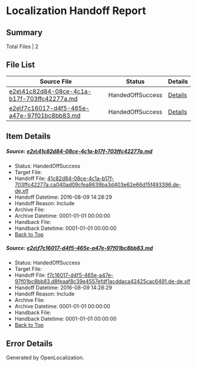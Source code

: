 # <a name='report-top'></a> Localization Handoff Report

## Summary
 Total Files | 2

## File List
 Source File | Status | Details 
 ----------- | ------ | ------- 
 [e2e\41c82d84-08ce-4c1a-b17f-703ffc42277a.md](https://github.com/OpenLocalizationTestOrg/oltest/blob/5ff5ea686a74e15c0cb107fbad5d52d660bc7c26/e2e/41c82d84-08ce-4c1a-b17f-703ffc42277a.md) | HandedOffSuccess | [Details](#f923e2cee637d752329e0c310b39bc1ea89437471)
 [e2e\f7c16017-d4f5-465e-a47e-97f01bc8bb83.md](https://github.com/OpenLocalizationTestOrg/oltest/blob/5ff5ea686a74e15c0cb107fbad5d52d660bc7c26/e2e/f7c16017-d4f5-465e-a47e-97f01bc8bb83.md) | HandedOffSuccess | [Details](#e57b0e11ae545b12d696650dc0127eb84a89d9342)

## Item Details
##### <a name='f923e2cee637d752329e0c310b39bc1ea89437471'></a> Source: [e2e\41c82d84-08ce-4c1a-b17f-703ffc42277a.md](https://github.com/OpenLocalizationTestOrg/oltest/blob/5ff5ea686a74e15c0cb107fbad5d52d660bc7c26/e2e/41c82d84-08ce-4c1a-b17f-703ffc42277a.md)
* Status: HandedOffSuccess
* Target File: 
* Handoff File: [41c82d84-08ce-4c1a-b17f-703ffc42277a.ca040ad09cfea8639ba3d403e62e66d15f493396.de-de.xlf](https://github.com/OpenLocalizationTestOrg/olhandoff-e2e/blob/baafea8d7d5cbc65403367a80ee2f49093aea666/ol-handoff/OpenLocalizationTestOrg/ol-test-dede/ci/ht/41c82d84-08ce-4c1a-b17f-703ffc42277a.ca040ad09cfea8639ba3d403e62e66d15f493396.de-de.xlf)
* Handoff Datetime: 2016-08-09 14:28:29
* Handoff Reason: Include
* Archive File: 
* Archive Datetime: 0001-01-01 00:00:00
* Handback File: 
* Handback Datetime: 0001-01-01 00:00:00
* [Back to Top](#report-top)

##### <a name='e57b0e11ae545b12d696650dc0127eb84a89d9342'></a> Source: [e2e\f7c16017-d4f5-465e-a47e-97f01bc8bb83.md](https://github.com/OpenLocalizationTestOrg/oltest/blob/5ff5ea686a74e15c0cb107fbad5d52d660bc7c26/e2e/f7c16017-d4f5-465e-a47e-97f01bc8bb83.md)
* Status: HandedOffSuccess
* Target File: 
* Handoff File: [f7c16017-d4f5-465e-a47e-97f01bc8bb83.d8feaaf8c39e4557efdf1acddaca42425cac6491.de-de.xlf](https://github.com/OpenLocalizationTestOrg/olhandoff-e2e/blob/baafea8d7d5cbc65403367a80ee2f49093aea666/ol-handoff/OpenLocalizationTestOrg/ol-test-dede/ci/ht/f7c16017-d4f5-465e-a47e-97f01bc8bb83.d8feaaf8c39e4557efdf1acddaca42425cac6491.de-de.xlf)
* Handoff Datetime: 2016-08-09 14:28:29
* Handoff Reason: Include
* Archive File: 
* Archive Datetime: 0001-01-01 00:00:00
* Handback File: 
* Handback Datetime: 0001-01-01 00:00:00
* [Back to Top](#report-top)


## Error Details

Generated by OpenLocalization.
